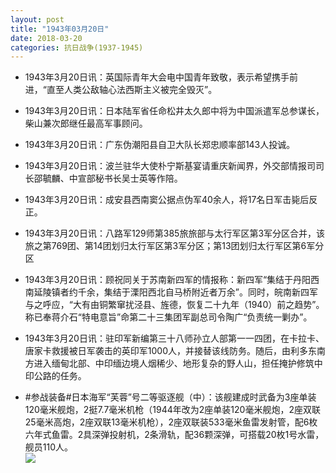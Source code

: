 ```yaml
---
layout: post
title: "1943年03月20日"
date: 2018-03-20
categories: 抗日战争(1937-1945)
---
```


<meta name="referrer" content="no-referrer" />

- 1943年3月20日讯：英国际青年大会电中国青年致敬，表示希望携手前进，“直至人类公敌轴心法西斯主义被完全毁灭”。 

- 1943年3月20日讯：日本陆军省任命松井太久郎中将为中国派遣军总参谋长，柴山兼次郎继任最高军事顾问。 

- 1943年3月20日讯：广东伪潮阳县自卫大队长郑忠顺率部143人投诚。 

- 1943年3月20日讯：波兰驻华大使朴宁斯基宴请重庆新闻界，外交部情报司司长邵毓麟、中宣部秘书长吴士英等作陪。 

- 1943年3月20日讯：成安县西南窦公据点伪军40余人，将17名日军击毙后反正。 

- 1943年3月20日讯：八路军129师第385旅旅部与太行军区第3军分区合并，该旅之第769团、第14团划归太行军区第3军分区；第13团划归太行军区第6军分区 

- 1943年3月20日讯：顾祝同关于苏南新四军的情报称：新四军“集结于丹阳西南延陵镇者约千余，集结于溧阳西北自马桥附近者万余”。同时，皖南新四军与之呼应，“大有由铜繁窜扰泾县、旌德，恢复二十九年（1940）前之趋势”。称已奉蒋介石“特电意旨”命第二十三集团军副总司令陶广“负责统一剿办”。 

- 1943年3月20日讯：驻印军新编第三十八师孙立人部第一一四团，在卡拉卡、唐家卡救援被日军袭击的英印军1000人，并接替该线防务。随后，由利多东南方进入缅甸北部、中印缅边境人烟稀少、地形复杂的野人山，担任掩护修筑中印公路的任务。 

- #参战装备#日本海军“芙蓉”号二等驱逐舰（中）：该舰建成时武备为3座单装120毫米舰炮，2挺7.7毫米机枪（1944年改为2座单装120毫米舰炮，2座双联25毫米高炮，2座双联13毫米机枪），2座双联装533毫米鱼雷发射管，配6枚六年式鱼雷。2具深弹投射机，2条滑轨，配36颗深弹，可搭载20枚1号水雷，舰员110人。 <br/><img src="https://wx1.sinaimg.cn/large/aca367d8ly1fpj1wsxwaoj21go0fk423.jpg" />

